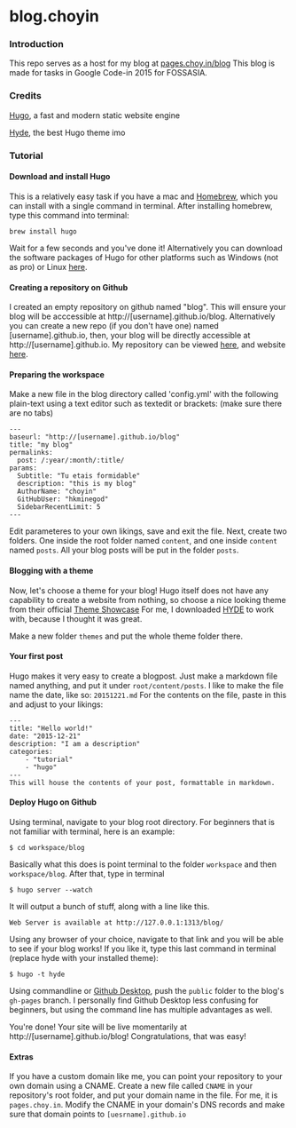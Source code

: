 blog.choyin
==========

### Introduction
This repo serves as a host for my blog at [pages.choy.in/blog](https://pages.choy.in/blog/) This blog is made for tasks in Google Code-in 2015 for FOSSASIA.


### Credits
[Hugo](http://gohugo.io/), a fast and modern static website engine

[Hyde](https://github.com/spf13/hyde), the best Hugo theme imo

### Tutorial

#### Download and install Hugo
This is a relatively easy task if you have a mac and [Homebrew](http://brew.sh/), which you can install with a single command in terminal. After installing homebrew, type this command into terminal:

```
brew install hugo
```

Wait for a few seconds and you've done it! Alternatively you can download the software packages of Hugo for other platforms such as Windows (not as pro) or Linux [here](https://github.com/spf13/hugo/releases).

#### Creating a repository on Github
I created an empty repository on github named "blog". This will ensure your blog will be acccessible at http://[username].github.io/blog. Alternatively you can create a new repo (if you don't have one) named [username].github.io, then, your blog will be directly accessible at http://[username].github.io. My repository can be viewed [here](https://github.com/hkminegod/blog), and website [here](https://pages.choy.in/blog).

#### Preparing the workspace
Make a new file in the blog directory called 'config.yml' with the following plain-text using a text editor such as textedit or brackets: (make sure there are no tabs)

```
---
baseurl: "http://[username].github.io/blog"
title: "my blog"
permalinks:
  post: /:year/:month/:title/
params:
  Subtitle: "Tu etais formidable"
  description: "this is my blog"
  AuthorName: "choyin"
  GitHubUser: "hkminegod"
  SidebarRecentLimit: 5
---
```

Edit parameteres to your own likings, save and exit the file. Next, create two folders. One inside the root folder named `content`, and one inside `content` named `posts`. All your blog posts will be put in the folder `posts`.

#### Blogging with a theme
Now, let's choose a theme for your blog! Hugo itself does not have any capability to create a website from nothing, so choose a nice looking theme from their official [Theme Showcase](http://themes.gohugo.io/) For me, I downloaded [HYDE](http://themes.gohugo.io/hyde/) to work with, because I thought it was great.

Make a new folder `themes` and put the whole theme folder there.

#### Your first post
Hugo makes it very easy to create a blogpost. Just make a markdown file named anything, and put it under `root/content/posts`. I like to make the file name the date, like so: `20151221.md` For the contents on the file, paste in this and adjust to your likings:

```
---
title: "Hello world!"
date: "2015-12-21"
description: "I am a description"
categories:
    - "tutorial"
    - "hugo"
---
This will house the contents of your post, formattable in markdown.
```

#### Deploy Hugo on Github
Using terminal, navigate to your blog root directory. For beginners that is not familiar with terminal, here is an example:

`$ cd workspace/blog`

Basically what this does is point terminal to the folder `workspace` and then `workspace/blog`. After that, type in terminal

`$ hugo server --watch`

It will output a bunch of stuff, along with a line like this.

```
Web Server is available at http://127.0.0.1:1313/blog/
```

Using any browser of your choice, navigate to that link and you will be able to see if your blog works! If you like it, type this last command in terminal (replace hyde with your installed theme):

`$ hugo -t hyde`

Using commandline or [Github Desktop](https://desktop.github.com/), push the `public` folder to the blog's `gh-pages` branch. I personally find Github Desktop less confusing for beginners, but using the command line has multiple advantages as well.

You're done! Your site will be live momentarily at http://[username].github.io/blog! Congratulations, that was easy!

#### Extras
If you have a custom domain like me, you can point your repository to your own domain using a CNAME. Create a new file called `CNAME` in your repository's root folder, and put your domain name in the file. For me, it is `pages.choy.in`. Modify the CNAME in your domain's DNS records and make sure that domain points to `[uesrname].github.io`
